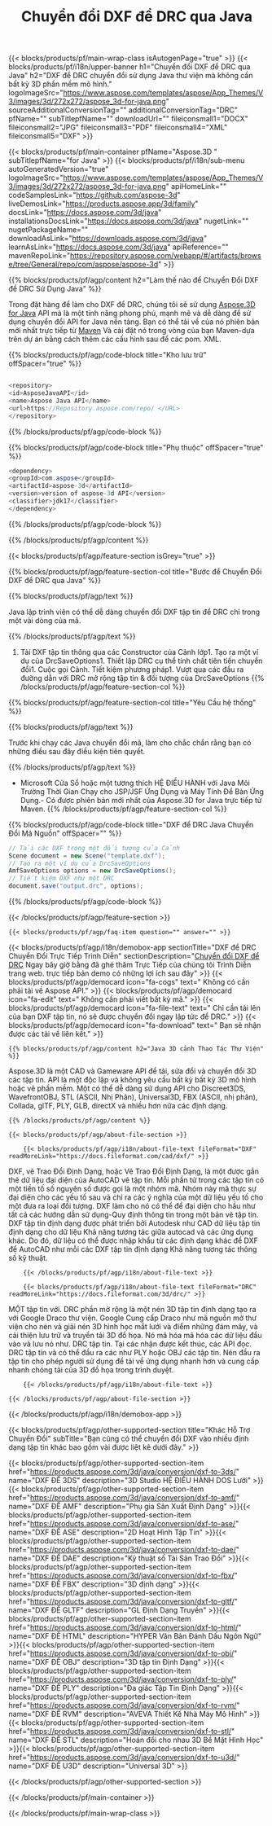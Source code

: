 ﻿---
title: Chuyển đổi DXF để DRC qua Java 
url: /vi/java/conversion/dxf-to-drc/ 
description: Mẫu Java chuyển đổi mã cho DXF định dạng để DRC tập tin. Sử dụng ví dụ này mã để chuyển đổi DXF để DRC trong bất kỳ Web hoặc Máy Tính Để Bàn Java dựa trên ứng dụng.
---
{{< blocks/products/pf/main-wrap-class isAutogenPage="true" >}}
{{< blocks/products/pf/i18n/upper-banner h1="Chuyển đổi DXF để DRC qua Java" h2="DXF để DRC chuyển đổi sử dụng Java thư viện mà không cần bất kỳ 3D phần mềm mô hình." logoImageSrc="https://www.aspose.com/templates/aspose/App_Themes/V3/images/3d/272x272/aspose_3d-for-java.png" sourceAdditionalConversionTag="" additionalConversionTag="DRC" pfName="" subTitlepfName="" downloadUrl="" fileiconsmall1="DOCX" fileiconsmall2="JPG" fileiconsmall3="PDF" fileiconsmall4="XML" fileiconsmall5="DXF" >}}

{{< blocks/products/pf/main-container pfName="Aspose.3D " subTitlepfName="for Java" >}}
{{< blocks/products/pf/i18n/sub-menu autoGeneratedVersion="true" logoImageSrc="https://www.aspose.com/templates/aspose/App_Themes/V3/images/3d/272x272/aspose_3d-for-java.png" apiHomeLink="" codeSamplesLink="https://github.com/aspose-3d" liveDemosLink="https://products.aspose.app/3d/family" docsLink="https://docs.aspose.com/3d/java" installationsDocsLink="https://docs.aspose.com/3d/java" nugetLink="" nugetPackageName="" downloadAsLink="https://downloads.aspose.com/3d/java" learnAsLink="https://docs.aspose.com/3d/java" apiReference="" mavenRepoLink="https://repository.aspose.com/webapp/#/artifacts/browse/tree/General/repo/com/aspose/aspose-3d" >}}

{{% blocks/products/pf/agp/content h2="Làm thế nào để Chuyển Đổi DXF để DRC Sử Dụng Java" %}}

 Trong đặt hàng để làm cho DXF để DRC, chúng tôi sẽ sử dụng
 [Aspose.3D for Java](https://products.aspose.com/3d/java) 
 API mà là một tính năng phong phú, mạnh mẽ và dễ dàng để sử dụng chuyển đổi API for Java nền tảng. Bạn có thể tải về của nó phiên bản mới nhất trực tiếp từ
 [Maven](https://repository.aspose.com/webapp/#/artifacts/browse/tree/General/repo/com/aspose/aspose-3d) 
 Và cài đặt nó trong vòng của bạn Maven-dựa trên dự án bằng cách thêm các cấu hình sau để các pom. XML.

{{% blocks/products/pf/agp/code-block title="Kho lưu trữ" offSpacer="true" %}}

```cs

<repository>
<id>AsposeJavaAPI</id>
<name>Aspose Java API</name>
<url>https://Repository.aspose.com/repo/ </URL>
</repository>


```

{{% /blocks/products/pf/agp/code-block %}}

{{% blocks/products/pf/agp/code-block title="Phụ thuộc" offSpacer="true" %}}

```cs
<dependency>
<groupId>com.aspose</groupId>
<artifactId>aspose-3d</artifactId>
<version>version of aspose-3d API</version>
<classifier>jdk17</classifier>
</dependency>


```

{{% /blocks/products/pf/agp/code-block %}}

{{% /blocks/products/pf/agp/content %}}

{{< blocks/products/pf/agp/feature-section isGrey="true" >}}

{{% blocks/products/pf/agp/feature-section-col title="Bước để Chuyển Đổi DXF để DRC qua Java" %}}

{{% blocks/products/pf/agp/text %}}

 Java lập trình viên có thể dễ dàng chuyển đổi DXF tập tin để DRC chỉ trong một vài dòng của mã.

{{% /blocks/products/pf/agp/text %}}

1. Tải DXF tập tin thông qua các Constructor của Cảnh lớp1. Tạo ra một ví dụ của DrcSaveOptions1. Thiết lập DRC cụ thể tính chất tiên tiến chuyển đổi1. Cuộc gọi Cảnh. Tiết kiệm phương pháp1. Vượt qua các đầu ra đường dẫn với DRC mở rộng tập tin & đối tượng của DrcSaveOptions
{{% /blocks/products/pf/agp/feature-section-col %}}

{{% blocks/products/pf/agp/feature-section-col title="Yêu Cầu hệ thống" %}}

{{% blocks/products/pf/agp/text %}}

 Trước khi chạy các Java chuyển đổi mã, làm cho chắc chắn rằng bạn có những điều sau đây điều kiện tiên quyết.

{{% /blocks/products/pf/agp/text %}}

- Microsoft Cửa Sổ hoặc một tương thích HỆ ĐIỀU HÀNH với Java Môi Trường Thời Gian Chạy cho JSP/JSF Ứng Dụng và Máy Tính Để Bàn Ứng Dụng.- Có được phiên bản mới nhất của Aspose.3D for Java trực tiếp từ Maven.
{{% /blocks/products/pf/agp/feature-section-col %}}

{{% blocks/products/pf/agp/code-block title="DXF để DRC Java Chuyển Đổi Mã Nguồn" offSpacer="" %}}

```cs
// Tải các DXF trong một đối tượng của Cảnh 
Scene document = new Scene("template.dxf");
// Tạo ra một ví dụ của DrcSaveOptions 
AmfSaveOptions options = new DrcSaveOptions();
// Tiết kiệm DXF như một DRC 
document.save("output.drc", options);   


```

{{% /blocks/products/pf/agp/code-block %}}

{{< /blocks/products/pf/agp/feature-section >}}

    {{< blocks/products/pf/agp/faq-item question="" answer="" >}}
 

<!-- aboutfile Starts -->

{{< blocks/products/pf/agp/i18n/demobox-app sectionTitle="DXF để DRC Chuyển Đổi Trực Tiếp Trình Diễn" sectionDescription="[Chuyển đổi DXF để DRC](https://products.aspose.app/3d/conversion/dxf-to-drc) Ngay bây giờ bằng đã ghé thăm Trực Tiếp của chúng tôi Trình Diễn trang web. trực tiếp bản demo có những lợi ích sau đây" >}}
        {{< blocks/products/pf/agp/democard icon="fa-cogs" text=" Không có cần phải tải về Aspose API." >}}
        {{< blocks/products/pf/agp/democard icon="fa-edit" text=" Không cần phải viết bất kỳ mã." >}}
        {{< blocks/products/pf/agp/democard icon="fa-file-text" text=" Chỉ cần tải lên của bạn DXF tập tin, nó sẽ được chuyển đổi ngay lập tức để DRC." >}}
        {{< blocks/products/pf/agp/democard icon="fa-download" text=" Bạn sẽ nhận được các tải về liên kết." >}}

    {{% blocks/products/pf/agp/content h2="Java 3D cảnh Thao Tác Thư Viện" %}}

 Aspose.3D là một CAD và Gameware API để tải, sửa đổi và chuyển đổi 3D các tập tin. API là một độc lập và không yêu cầu bất kỳ bất kỳ 3D mô hình hoặc vẽ phần mềm. Một có thể dễ dàng sử dụng API cho Discreet3DS, WavefrontOBJ, STL (ASCII, Nhị Phân), Universal3D, FBX (ASCII, nhị phân), Collada, glTF, PLY, GLB, directX và nhiều hơn nữa các định dạng. 



    {{% /blocks/products/pf/agp/content %}}

    {{< blocks/products/pf/agp/about-file-section >}}

        {{< blocks/products/pf/agp/i18n/about-file-text fileFormat="DXF" readMoreLink="https://docs.fileformat.com/cad/dxf/" >}}

DXF, vẽ Trao Đổi Định Dạng, hoặc Vẽ Trao Đổi Định Dạng, là một được gắn thẻ dữ liệu đại diện của AutoCAD vẽ tập tin. Mỗi phần tử trong các tập tin có một tiền tố số nguyên số được gọi là một nhóm mã. Nhóm này mã thực sự đại diện cho các yếu tố sau và chỉ ra các ý nghĩa của một dữ liệu yếu tố cho một đưa ra loại đối tượng. DXF làm cho nó có thể để đại diện cho hầu như tất cả các hướng dẫn sử dụng-Quy định thông tin trong một bản vẽ tập tin. DXF tập tin định dạng được phát triển bởi Autodesk như CAD dữ liệu tập tin định dạng cho dữ liệu Khả năng tương tác giữa autocad và các ứng dụng khác. Do đó, dữ liệu có thể được nhập khẩu từ các định dạng khác để DXF để AutoCAD như mỗi các DXF tập tin định dạng Khả năng tương tác thông số kỹ thuật.

        {{< /blocks/products/pf/agp/i18n/about-file-text >}}

        {{< blocks/products/pf/agp/i18n/about-file-text fileFormat="DRC" readMoreLink="https://docs.fileformat.com/3d/drc/" >}}

MỘT tập tin với. DRC phần mở rộng là một nén 3D tập tin định dạng tạo ra với Google Draco thư viện. Google Cung cấp Draco như mã nguồn mở thư viện cho nén và giải nén 3D hình học mắt lưới và điểm những đám mây, và cải thiện lưu trữ và truyền tải 3D đồ họa. Nó mã hóa mã hóa các dữ liệu đầu vào và lưu nó như. DRC tập tin. Tại các nhận được kết thúc, các API đọc. DRC tập tin và có thể đầu ra các như PLY hoặc OBJ các tập tin. Nén đầu ra tập tin cho phép người sử dụng để tải về ứng dụng nhanh hơn và cung cấp nhanh chóng tải của 3D đồ họa trong trình duyệt.

        {{< /blocks/products/pf/agp/i18n/about-file-text >}}

    {{< /blocks/products/pf/agp/about-file-section >}}

{{< /blocks/products/pf/agp/i18n/demobox-app >}}

<!-- aboutfile Ends -->

{{< blocks/products/pf/agp/other-supported-section title="Khác Hỗ Trợ Chuyển Đổi" subTitle="Bạn cũng có thể chuyển đổi DXF vào nhiều định dạng tập tin khác bao gồm vài được liệt kê dưới đây." >}}

{{< blocks/products/pf/agp/other-supported-section-item href="https://products.aspose.com/3d/java/conversion/dxf-to-3ds/" name="DXF ĐỂ 3DS" description="3D Studio HỆ ĐIỀU HÀNH DOS Lưới" >}}{{< blocks/products/pf/agp/other-supported-section-item href="https://products.aspose.com/3d/java/conversion/dxf-to-amf/" name="DXF ĐỂ AMF" description="Phụ gia Sản Xuất Định Dạng" >}}{{< blocks/products/pf/agp/other-supported-section-item href="https://products.aspose.com/3d/java/conversion/dxf-to-ase/" name="DXF ĐỂ ASE" description="2D Hoạt Hình Tập Tin" >}}{{< blocks/products/pf/agp/other-supported-section-item href="https://products.aspose.com/3d/java/conversion/dxf-to-dae/" name="DXF ĐỂ DAE" description="Kỹ thuật số Tài Sản Trao Đổi" >}}{{< blocks/products/pf/agp/other-supported-section-item href="https://products.aspose.com/3d/java/conversion/dxf-to-fbx/" name="DXF ĐỂ FBX" description="3D định dạng" >}}{{< blocks/products/pf/agp/other-supported-section-item href="https://products.aspose.com/3d/java/conversion/dxf-to-gltf/" name="DXF ĐỂ GLTF" description="GL Định Dạng Truyền" >}}{{< blocks/products/pf/agp/other-supported-section-item href="https://products.aspose.com/3d/java/conversion/dxf-to-html/" name="DXF ĐỂ HTML" description="HYPER Văn Bản Đánh Dấu Ngôn Ngữ" >}}{{< blocks/products/pf/agp/other-supported-section-item href="https://products.aspose.com/3d/java/conversion/dxf-to-obj/" name="DXF ĐỂ OBJ" description="3D tập tin Định Dạng" >}}{{< blocks/products/pf/agp/other-supported-section-item href="https://products.aspose.com/3d/java/conversion/dxf-to-ply/" name="DXF ĐỂ PLY" description="Đa giác Tập Tin Định Dạng" >}}{{< blocks/products/pf/agp/other-supported-section-item href="https://products.aspose.com/3d/java/conversion/dxf-to-rvm/" name="DXF ĐỂ RVM" description="AVEVA Thiết Kế Nhà Máy Mô Hình" >}}{{< blocks/products/pf/agp/other-supported-section-item href="https://products.aspose.com/3d/java/conversion/dxf-to-stl/" name="DXF ĐỂ STL" description="Hoán đổi cho nhau 3D Bề Mặt Hình Học" >}}{{< blocks/products/pf/agp/other-supported-section-item href="https://products.aspose.com/3d/java/conversion/dxf-to-u3d/" name="DXF ĐỂ U3D" description="Universal 3D" >}}

{{< /blocks/products/pf/agp/other-supported-section >}}

{{< /blocks/products/pf/main-container >}}
    
{{< /blocks/products/pf/main-wrap-class >}}
